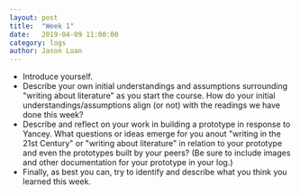 ```yaml
---
layout: post
title:  "Week 1" 
date:   2019-04-09 11:00:00
category: logs
author: Jason Loan 
---
```


* Introduce yourself. 
* Describe your own initial understandings and assumptions surrounding "writing about literature" as you start the course. How do your initial understandings/assumptions align (or not) with the readings we have done this week?
* Describe and reflect on your work in building a prototype in response to Yancey. What questions or ideas emerge for you anout "writing in the 21st Century" or "writing about literature" in relation to your prototype and even the prototypes built by your peers? (Be sure to include images and other documentation for your prototype in your log.)
* Finally, as best you can, try to identify and describe what you think you learned this week.